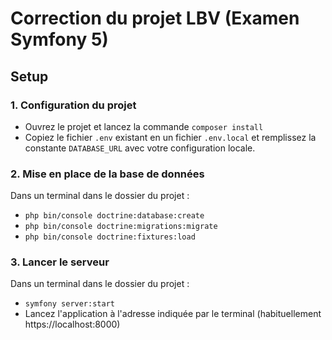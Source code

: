 # Correction du projet LBV (Examen Symfony 5)

## Setup

### 1. Configuration du projet

- Ouvrez le projet et lancez la commande `composer install`
- Copiez le fichier `.env` existant en un fichier `.env.local` et remplissez la constante `DATABASE_URL` avec votre configuration locale.

### 2. Mise en place de la base de données

Dans un terminal dans le dossier du projet :
- `php bin/console doctrine:database:create`
- `php bin/console doctrine:migrations:migrate`
- `php bin/console doctrine:fixtures:load`


### 3. Lancer le serveur

Dans un terminal dans le dossier du projet :

- `symfony server:start`
- Lancez l'application à l'adresse indiquée par le terminal (habituellement https://localhost:8000)